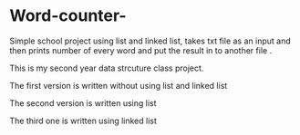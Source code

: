 # Word-counter-
Simple school project using list and linked list, takes txt file as an input and then prints number of every word and put the result in to another file .

This is my second year data strcuture class project.

The first version is written without using list and linked list

The second version is written using list

The third one is written using linked list


